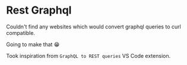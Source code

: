 # Rest Graphql

Couldn't find any websites which would convert graphql queries to curl compatible.

Going to make that 😁

Took inspiration from `GraphQL to REST queries` VS Code extension. 
